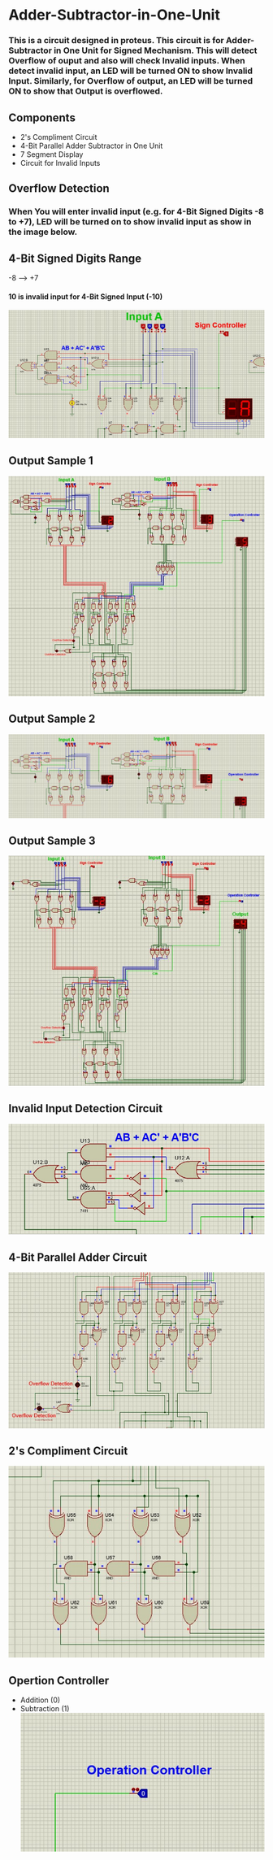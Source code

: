 # Adder-Subtractor-in-One-Unit

### This is a circuit designed in proteus. This circuit is for Adder-Subtractor in One Unit for Signed Mechanism. This will detect Overflow of ouput and also will check Invalid inputs. When detect invalid input, an LED will be turned ON to show Invalid Input. Similarly, for Overflow of output, an LED will be turned ON to show that Output is overflowed.

## Components

- 2's Compliment Circuit
- 4-Bit Parallel Adder Subtractor in One Unit
- 7 Segment Display
- Circuit for Invalid Inputs

## Overflow Detection

### When You will enter invalid input (e.g. for 4-Bit Signed Digits -8 to +7), LED will be turned on to show invalid input as show in the image below.

## 4-Bit Signed Digits Range

-8 --> +7

#### 10 is invalid input for 4-Bit Signed Input (-10)

<img src="https://github.com/alijawad1511/Adder-Subtractor-in-One-Unit/blob/master/images/8.jpg" width="800" />

## Output Sample 1

![Sample 2](images/1.jpg)

## Output Sample 2

![Sample 2](images/2.jpg)

## Output Sample 3

![Sample 3](images/img1.jpg)

## Invalid Input Detection Circuit

![Sample 4](images/4.jpg)

## 4-Bit Parallel Adder Circuit

![Sample 5](images/5.jpg)

## 2's Compliment Circuit

![Sample 6](images/6.jpg)

## Opertion Controller

- Addition (0)
- Subtraction (1)
  ![Sample 7](images/7.jpg)
